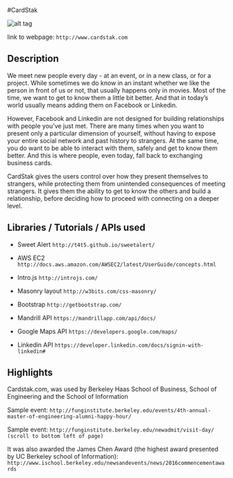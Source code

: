 
#CardStak

![alt tag](https://i.imgur.com/aAPFPH3.png)

link to webpage: ```http://www.cardstak.com```

## Description

We meet new people every day - at an event, or in a new class, or for a project. While sometimes we do know in an instant whether we like the person in front of us or not, that usually happens only in movies. Most of the time, we want to get to know them a little bit better. And that in today’s world usually means adding them on Facebook or Linkedin.

However, Facebook and Linkedin are not designed for building relationships with people you’ve just met. There are many times when you want to present only a particular dimension of yourself, without having to expose your entire social network and past history to strangers. At the same time, you do want to be able to interact with them, safely and get to know them better. And this is where people, even today, fall back to exchanging business
cards.

CardStak gives the users control over how they present themselves to strangers, while protecting them from unintended consequences of meeting strangers. It gives them the ability to get to know the others and build a relationship, before deciding how to proceed with connecting on a deeper level.

## Libraries / Tutorials / APIs used

- Sweet Alert ```http://t4t5.github.io/sweetalert/```

- AWS EC2 ```http://docs.aws.amazon.com/AWSEC2/latest/UserGuide/concepts.html```

- Intro.js ```http://introjs.com/```

- Masonry layout ```http://w3bits.com/css-masonry/```

- Bootstrap ```http://getbootstrap.com/```

- Mandrill API ```https://mandrillapp.com/api/docs/```

- Google Maps API ```https://developers.google.com/maps/```

- Linkedin API ```https://developer.linkedin.com/docs/signin-with-linkedin#```


## Highlights

Cardstak.com, was used by Berkeley Haas School of Business, School of Engineering and the School of Information 

Sample event: ```http://funginstitute.berkeley.edu/events/4th-annual-master-of-engineering-alumni-happy-hour/``` 

Sample event: ```http://funginstitute.berkeley.edu/newadmit/visit-day/ (scroll to bottom left of page) ```

It was also awarded the James Chen Award (the highest award presented by UC Berkeley school of Information): 
```http://www.ischool.berkeley.edu/newsandevents/news/2016commencementawards ```



